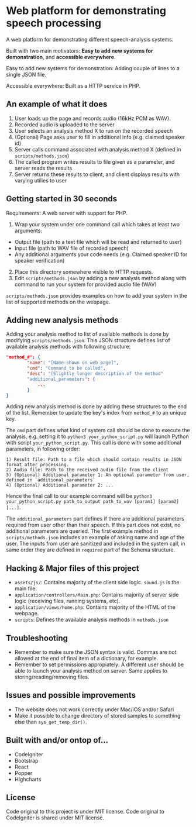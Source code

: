 # Web platform for demonstrating speech processing

A web platform for demonstrating different speech-analysis systems.

Built with two main motivators: **Easy to add new systems for demonstration**, and **accessible everywhere**.

Easy to add new systems for demonstration: Adding couple of lines to a single JSON file.

Accessible everywhere: Built as a HTTP service in PHP.

## An example of what it does

1) User loads up the page and records audio (16kHz PCM as WAV).
2) Recorded audio is uploaded to the server
3) User selects an analysis method X to run on the recorded speech
4) (Optional) Page asks user to fill in additional info (e.g. claimed speaker id) 
5) Server calls command associated with analysis method X (defined in `scripts/methods.json`)
6) The called program writes results to file given as a parameter, and server reads the results
7) Server returns these results to client, and client displays results with varying utilies to user

## Getting started in 30 seconds

Requirements: A web server with support for PHP.

1. Wrap your system under one command call which takes at least two arguments:
  * Output file (path to a text file which will be read and returned to user)
  * Input file (path to WAV file of recorded speech)
  * Any additional arguments your code needs (e.g. Claimed speaker ID for speaker verification)
2. Place this directory somewhere visible to HTTP requests.
3. Edit `scripts/methods.json` by adding a new analysis method along with command 
   to run your system for provided audio file (WAV)

`scripts/methods.json` provides examples on how to add your system in the list
of supported methods on the webpage. 

## Adding new analysis methods

Adding your analysis method to list of available methods is done by modifying `scripts/methods.json`.
This JSON structure defines list of available analysis methods with following structure:

```json
"method_#": {
        "name": "[Name shown on web page]",
        "cmd": "Command to be called",
        "desc": "[Slightly longer description of the method"
        "additional_parameters": {
            ...
        }
}
```

Adding new analysis method is done by adding these structures to the end of the list. Remember
to update the key's index from `method_#` to an unique key.

The `cmd` part defines what kind of system call should be done to execute the analysis, e.g. 
setting it to `python3 your_python_script.py` will launch Python with script `your_python_script.py`.
This call is done with some additional parameters, in following order:
    
    1) Result file: Path to a file which should contain results in JSON format after processing.
    2) Audio file: Path to the received audio file from the client
    3) (Optional) Additional parameter 1: An optional parameter from user, defined in `additional_parameters`
    4) (Optional) Additional parameter 2: ...

Hence the final call to our example command will be `python3 your_python_script.py path_to_output path_to_wav [param1] [param2] [...]`.

The `additional_parameters` part defines if there are additional parameters required from user other than
their speech. If this part does not exist, no additional parameters are queried. The first example method
in `scripts/methods.json` includes an example of asking name and age of the user. The inputs from user
are sanitized and included in the system call, in same order they are defined in `required` part of the 
Schema structure. 

## Hacking & Major files of this project

* `assets/js/`: Contains majority of the client side logic. `sound.js` is the main file.
* `application/controllers/Main.php`: Contains majority of server side logic (receiving files, running systems, etc).
* `application/views/home.php`: Contains majority of the HTML of the webpage.
* `scripts`: Defines the available analysis methods in `methods.json` 

## Troubleshooting

* Remember to make sure the JSON syntax is valid. Commas are not allowed at the end of final item of a dictionary, for example.
* Remember to set permissions appropiately: A different user should be able to launch your analysis method on server. Same 
  applies to storing/reading/removing files.

## Issues and possible improvements

* The website does not work correctly under Mac/iOS and/or Safari
* Make it possible to change directory of stored samples to something else than `sys_get_temp_dir()`.

## Built with and/or ontop of...

* CodeIgniter
* Bootstrap
* React
* Popper
* Highcharts

## License 
Code original to this project is under MIT license. Code original to 
CodeIgniter is shared under MIT license.
